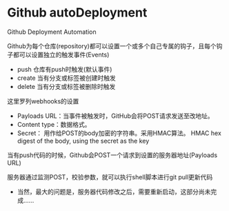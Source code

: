 # Github autoDeployment
Github Deployment Automation

Github为每个仓库(repository)都可以设置一个或多个自己专属的钩子，且每个钩子都可以设置独立的触发事件(Events)

 - push	    仓库有push时触发(默认事件)
 - create	当有分支或标签被创建时触发
 - delete	当有分支或标签被删除时触发

这里罗列webhooks的设置

 - Payloads URL：当事件被触发时，GitHub会将POST请求发送至改地址。
 - Content type：数据格式。
 - Secret： 用作给POST的body加密的字符串。采用HMAC算法。 HMAC hex digest of the body, using the secret as the key

当有push代码的时候，Github会POST一个请求到设置的服务器地址(Payloads URL)

服务器通过监测POST，校验参数，就可以执行shell脚本进行git pull更新代码

 - 当然，最大的问题是，服务器代码修改之后，需要重新启动，这部分尚未完成......